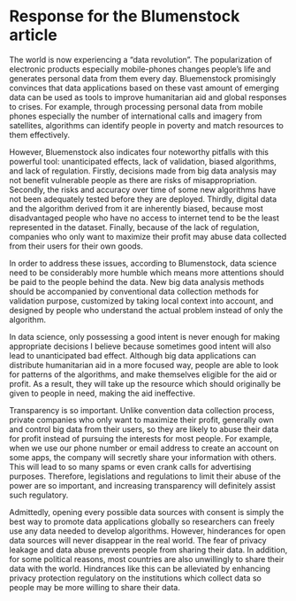 # Response for the Blumenstock article

The world is now experiencing a “data revolution”. The popularization of electronic products especially mobile-phones changes people’s life and generates personal data from them every day. Bluemenstock promisingly convinces that data applications based on these vast amount of emerging data can be used as tools to improve humanitarian aid and global responses to crises. For example, through processing personal data from mobile phones especially the number of international calls and imagery from satellites, algorithms can identify people in poverty and match resources to them effectively. 

However, Bluemenstock also indicates four noteworthy pitfalls with this powerful tool: unanticipated effects, lack of validation, biased algorithms, and lack of regulation. Firstly, decisions made from big data analysis may not benefit vulnerable people as there are risks of misappropriation. Secondly, the risks and accuracy over time of some new algorithms have not been adequately tested before they are deployed. Thirdly, digital data and the algorithm derived from it are inherently biased, because most disadvantaged people who have no access to internet tend to be the least represented in the dataset. Finally, because of the lack of regulation, companies who only want to maximize their profit may abuse data collected from their users for their own goods. 

In order to address these issues, according to Blumenstock, data science need to be considerably more humble which means more attentions should be paid to the people behind the data. New big data analysis methods should be accompanied by conventional data collection methods for validation purpose, customized by taking local context into account, and designed by people who understand the actual problem instead of only the algorithm. 

In data science, only possessing a good intent is never enough for making appropriate decisions I believe because sometimes good intent will also lead to unanticipated bad effect. Although big data applications can distribute humanitarian aid in a more focused way, people are able to look for patterns of the algorithms, and make themselves eligible for the aid or profit. As a result, they will take up the resource which should originally be given to people in need, making the aid ineffective.  

Transparency is so important. Unlike convention data collection process, private companies who only want to maximize their profit, generally own and control big data from their users, so they are likely to abuse their data for profit instead of pursuing the interests for most people.  For example, when we use our phone number or email address to create an account on some apps, the company will secretly share your information with others. This will lead to so many spams or even crank calls for advertising purposes. Therefore, legislations and regulations to limit their abuse of the power are so important, and increasing transparency will definitely assist such regulatory. 

Admittedly, opening every possible data sources with consent is simply the best way to promote data applications globally so researchers can freely use any data needed to develop algorithms. However, hinderances for open data sources will never disappear in the real world. The fear of privacy leakage and data abuse prevents people from sharing their data. In addition, for some political reasons, most countries are also unwillingly to share their data with the world. Hindrances like this can be alleviated by enhancing privacy protection regulatory on the institutions which collect data so people may be more willing to share their data. 
